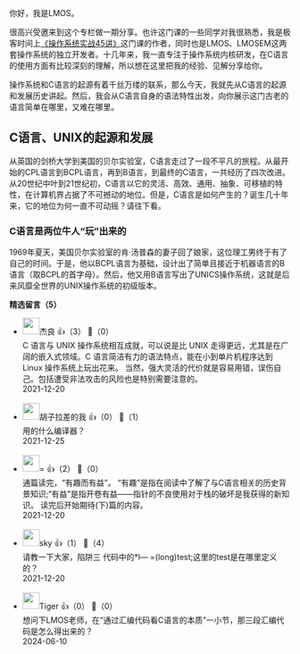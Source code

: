 你好，我是LMOS。

很高兴受邀来到这个专栏做一期分享。也许这门课的一些同学对我很熟悉，我是极客时间上[《操作系统实战45讲》](https://time.geekbang.org/column/intro/100078401?tab=catalog)这门课的作者，同时也是LMOS、LMOSEM这两套操作系统的独立开发者。十几年来，我一直专注于操作系统内核研发，在C语言的使用方面有比较深刻的理解，所以想在这里把我的经验、见解分享给你。

操作系统和C语言的起源有着千丝万缕的联系，那么今天，我就先从C语言的起源和发展历史讲起。然后，我会从C语言自身的语法特性出发，向你展示这门古老的语言简单在哪里，又难在哪里。

## **C语言、UNIX的起源和发展**

从英国的剑桥大学到美国的贝尔实验室，C语言走过了一段不平凡的旅程。从最开始的CPL语言到BCPL语言，再到B语言，到最终的C语言，一共经历了四次改进。从20世纪中叶到21世纪初，C语言以它的灵活、高效、通用、抽象、可移植的特性，在计算机界占据了不可撼动的地位。但是，C语言是如何产生的？诞生几十年来，它的地位为何一直不可动摇？请往下看。

### C语言是两位牛人“玩”出来的

1969年夏天，美国贝尔实验室的肯·汤普森的妻子回了娘家，这位理工男终于有了自己的时间。于是，他以BCPL语言为基础，设计出了简单且接近于机器语言的B语言（取BCPL的首字母）。然后，他又用B语言写出了UNICS操作系统，这就是后来风靡全世界的UNIX操作系统的初级版本。
<div><strong>精选留言（5）</strong></div><ul>
<li><img src="https://static001.geekbang.org/account/avatar/00/27/2c/b5/10141329.jpg" width="30px"><span>杰良</span> 👍（3） 💬（0）<div>C 语言与 UNIX 操作系统相互成就，可以说是比 UNIX 走得更远，尤其是在广阔的嵌入式领域。C 语言简洁有力的语法特点，能在小到单片机程序达到 Linux 操作系统上玩出花来。
当然，强大灵活的代价就是容易用错，误伤自己。包括遭受非法攻击的风险也是特别需要注意的。</div>2021-12-20</li><br/><li><img src="https://static001.geekbang.org/account/avatar/00/0f/fd/79/edf06cd5.jpg" width="30px"><span>胡子拉差的我</span> 👍（0） 💬（1）<div>用的什么编译器？</div>2021-12-25</li><br/><li><img src="https://static001.geekbang.org/account/avatar/00/27/ac/bf/f549183e.jpg" width="30px"><span>=</span> 👍（2） 💬（0）<div>通篇读完，“有趣而有益”。
“有趣”是指在阅读中了解了与C语言相关的历史背景知识;“有益”是指开卷有益——指针的不良使用对于栈的破坏是我获得的新知识。
读完后开始期待(下)篇的内容。</div>2021-12-20</li><br/><li><img src="https://static001.geekbang.org/account/avatar/00/12/6b/10/22f93764.jpg" width="30px"><span>sky</span> 👍（1） 💬（4）<div>请教一下大家，陷阱三 代码中的*l— =(long)test;这里的test是在哪里定义的？</div>2021-12-20</li><br/><li><img src="https://static001.geekbang.org/account/avatar/00/1d/0c/a5/0bbfd5e7.jpg" width="30px"><span>Tiger</span> 👍（0） 💬（0）<div>想问下LMOS老师，在“通过汇编代码看C语言的本质”一小节，那三段汇编代码是怎么得出来的？</div>2024-06-10</li><br/>
</ul>
